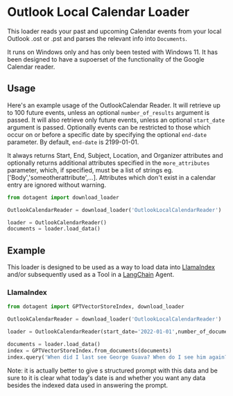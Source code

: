 # Outlook Local Calendar Loader

This loader reads your past and upcoming Calendar events from your local Outlook .ost or .pst and parses the relevant info into `Documents`. 

It runs on Windows only and has only been tested with Windows 11. It has been designed to have a supoerset of the functionality of the Google Calendar reader.

## Usage

Here's an example usage of the OutlookCalendar Reader. It will retrieve up to 100 future events, unless an optional `number_of_results` argument is passed. It will also retrieve only future events, unless an optional `start_date` argument is passed. Optionally events can be restricted to those which occur on or before a specific date by specifying the optional `end-date` parameter. By default, `end-date` is 2199-01-01.

It always returns  Start, End, Subject, Location, and Organizer attributes and optionally returns additional attributes specified in the `more_attributes` parameter, which, if specified, must be a list of strings eg. ['Body','someotherattribute',...]. Attributes which don't exist in a calendar entry are ignored without warning.

```python
from dotagent import download_loader

OutlookCalendarReader = download_loader('OutlookLocalCalendarReader')

loader = OutlookCalendarReader()
documents = loader.load_data()
```

## Example

This loader is designed to be used as a way to load data into [LlamaIndex](https://github.com/jerryjliu/gpt_index/tree/main/gpt_index) and/or subsequently used as a Tool in a [LangChain](https://github.com/hwchase17/langchain) Agent.

### LlamaIndex

```python
from dotagent import GPTVectorStoreIndex, download_loader

OutlookCalendarReader = download_loader('OutlookLocalCalendarReader')

loader = OutlookCalendarReader(start_date='2022-01-01',number_of_documents=1000)

documents = loader.load_data()
index = GPTVectorStoreIndex.from_documents(documents)
index.query('When did I last see George Guava? When do I see him again?')
```
Note: it is actually better to give s structured prompt with this data and be sure to it is clear what today's date is and whether you want any data besides the indexed data used in answering the prompt.
